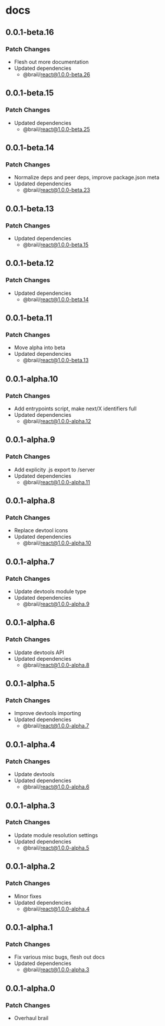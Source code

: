 # docs

## 0.0.1-beta.16

### Patch Changes

- Flesh out more documentation
- Updated dependencies
  - @brail/react@1.0.0-beta.26

## 0.0.1-beta.15

### Patch Changes

- Updated dependencies
  - @brail/react@1.0.0-beta.25

## 0.0.1-beta.14

### Patch Changes

- Normalize deps and peer deps, improve package.json meta
- Updated dependencies
  - @brail/react@1.0.0-beta.23

## 0.0.1-beta.13

### Patch Changes

- Updated dependencies
  - @brail/react@1.0.0-beta.15

## 0.0.1-beta.12

### Patch Changes

- Updated dependencies
  - @brail/react@1.0.0-beta.14

## 0.0.1-beta.11

### Patch Changes

- Move alpha into beta
- Updated dependencies
  - @brail/react@1.0.0-beta.13

## 0.0.1-alpha.10

### Patch Changes

- Add entrypoints script, make next/X identifiers full
- Updated dependencies
  - @brail/react@1.0.0-alpha.12

## 0.0.1-alpha.9

### Patch Changes

- Add explicity .js export to /server
- Updated dependencies
  - @brail/react@1.0.0-alpha.11

## 0.0.1-alpha.8

### Patch Changes

- Replace devtool icons
- Updated dependencies
  - @brail/react@1.0.0-alpha.10

## 0.0.1-alpha.7

### Patch Changes

- Update devtools module type
- Updated dependencies
  - @brail/react@1.0.0-alpha.9

## 0.0.1-alpha.6

### Patch Changes

- Update devtools API
- Updated dependencies
  - @brail/react@1.0.0-alpha.8

## 0.0.1-alpha.5

### Patch Changes

- Improve devtools importing
- Updated dependencies
  - @brail/react@1.0.0-alpha.7

## 0.0.1-alpha.4

### Patch Changes

- Update devtools
- Updated dependencies
  - @brail/react@1.0.0-alpha.6

## 0.0.1-alpha.3

### Patch Changes

- Update module resolution settings
- Updated dependencies
  - @brail/react@1.0.0-alpha.5

## 0.0.1-alpha.2

### Patch Changes

- Minor fixes
- Updated dependencies
  - @brail/react@1.0.0-alpha.4

## 0.0.1-alpha.1

### Patch Changes

- Fix various misc bugs, flesh out docs
- Updated dependencies
  - @brail/react@1.0.0-alpha.3

## 0.0.1-alpha.0

### Patch Changes

- Overhaul brail
